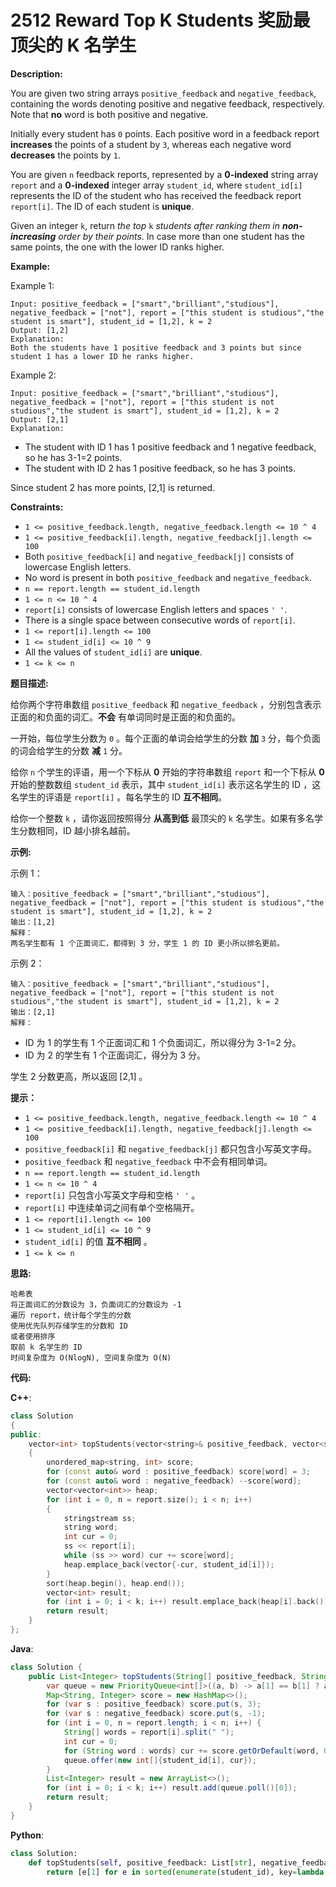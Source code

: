 # 2512 Reward Top K Students 奖励最顶尖的 K 名学生

__Description:__

You are given two string arrays `positive_feedback` and `negative_feedback`, containing the words denoting positive and negative feedback, respectively. Note that __no__ word is both positive and negative.

Initially every student has `0` points. Each positive word in a feedback report __increases__ the points of a student by `3`, whereas each negative word __decreases__ the points by `1`.

You are given `n` feedback reports, represented by a __0-indexed__ string array `report` and a __0-indexed__ integer array `student_id`, where `student_id[i]` represents the ID of the student who has received the feedback report `report[i]`. The ID of each student is __unique__.

Given an integer `k`, return _the top_ `k` _students after ranking them in __non-increasing__ order by their points_. In case more than one student has the same points, the one with the lower ID ranks higher.

__Example:__

Example 1:

```text
Input: positive_feedback = ["smart","brilliant","studious"], negative_feedback = ["not"], report = ["this student is studious","the student is smart"], student_id = [1,2], k = 2
Output: [1,2]
Explanation: 
Both the students have 1 positive feedback and 3 points but since student 1 has a lower ID he ranks higher.
```

Example 2:

```text
Input: positive_feedback = ["smart","brilliant","studious"], negative_feedback = ["not"], report = ["this student is not studious","the student is smart"], student_id = [1,2], k = 2
Output: [2,1]
Explanation: 
```

- The student with ID 1 has 1 positive feedback and 1 negative feedback, so he has 3-1=2 points.
- The student with ID 2 has 1 positive feedback, so he has 3 points.

Since student 2 has more points, [2,1] is returned.

__Constraints:__

- `1 <= positive_feedback.length, negative_feedback.length <= 10 ^ 4`
- `1 <= positive_feedback[i].length, negative_feedback[j].length <= 100`
- Both `positive_feedback[i]` and `negative_feedback[j]` consists of lowercase English letters.
- No word is present in both `positive_feedback` and `negative_feedback`.
- `n == report.length == student_id.length`
- `1 <= n <= 10 ^ 4`
- `report[i]` consists of lowercase English letters and spaces `' '`.
- There is a single space between consecutive words of `report[i]`.
- `1 <= report[i].length <= 100`
- `1 <= student_id[i] <= 10 ^ 9`
- All the values of `student_id[i]` are __unique__.
- `1 <= k <= n`

__题目描述:__

给你两个字符串数组 `positive_feedback` 和 `negative_feedback` ，分别包含表示正面的和负面的词汇。__不会__ 有单词同时是正面的和负面的。

一开始，每位学生分数为 `0` 。每个正面的单词会给学生的分数 __加__ `3` 分，每个负面的词会给学生的分数 __减__  `1` 分。

给你 `n` 个学生的评语，用一个下标从 __0__ 开始的字符串数组 `report` 和一个下标从 __0__ 开始的整数数组 `student_id` 表示，其中 `student_id[i]` 表示这名学生的 ID ，这名学生的评语是 `report[i]` 。每名学生的 ID __互不相同__。

给你一个整数 `k` ，请你返回按照得分 __从高到低__ 最顶尖的 `k` 名学生。如果有多名学生分数相同，ID 越小排名越前。

__示例:__

示例 1：

```text
输入：positive_feedback = ["smart","brilliant","studious"], negative_feedback = ["not"], report = ["this student is studious","the student is smart"], student_id = [1,2], k = 2
输出：[1,2]
解释：
两名学生都有 1 个正面词汇，都得到 3 分，学生 1 的 ID 更小所以排名更前。
```

示例 2：

```text
输入：positive_feedback = ["smart","brilliant","studious"], negative_feedback = ["not"], report = ["this student is not studious","the student is smart"], student_id = [1,2], k = 2
输出：[2,1]
解释：
```

- ID 为 1 的学生有 1 个正面词汇和 1 个负面词汇，所以得分为 3-1=2 分。
- ID 为 2 的学生有 1 个正面词汇，得分为 3 分。

学生 2 分数更高，所以返回 [2,1] 。

__提示：__

- `1 <= positive_feedback.length, negative_feedback.length <= 10 ^ 4`
- `1 <= positive_feedback[i].length, negative_feedback[j].length <= 100`
- `positive_feedback[i]` 和 `negative_feedback[j]` 都只包含小写英文字母。
- `positive_feedback` 和 `negative_feedback` 中不会有相同单词。
- `n == report.length == student_id.length`
- `1 <= n <= 10 ^ 4`
- `report[i]` 只包含小写英文字母和空格 `' '` 。
- `report[i]` 中连续单词之间有单个空格隔开。
- `1 <= report[i].length <= 100`
- `1 <= student_id[i] <= 10 ^ 9`
- `student_id[i]` 的值 __互不相同__ 。
- `1 <= k <= n`

__思路:__

```text
哈希表
将正面词汇的分数设为 3，负面词汇的分数设为 -1
遍历 report，统计每个学生的分数
使用优先队列存储学生的分数和 ID
或者使用排序
取前 k 名学生的 ID
时间复杂度为 O(NlogN), 空间复杂度为 O(N)
```

__代码:__

__C++__:

```C++
class Solution 
{
public:
    vector<int> topStudents(vector<string>& positive_feedback, vector<string>& negative_feedback, vector<string>& report, vector<int>& student_id, int k) 
    {
        unordered_map<string, int> score;
        for (const auto& word : positive_feedback) score[word] = 3;
        for (const auto& word : negative_feedback) --score[word];
        vector<vector<int>> heap;
        for (int i = 0, n = report.size(); i < n; i++) 
        {
            stringstream ss;
            string word;
            int cur = 0;
            ss << report[i];
            while (ss >> word) cur += score[word];
            heap.emplace_back(vector{-cur, student_id[i]});
        }
        sort(heap.begin(), heap.end());
        vector<int> result;
        for (int i = 0; i < k; i++) result.emplace_back(heap[i].back());
        return result;
    }
};
```

__Java__:

```Java
class Solution {
    public List<Integer> topStudents(String[] positive_feedback, String[] negative_feedback, String[] report, int[] student_id, int k) {
        var queue = new PriorityQueue<int[]>((a, b) -> a[1] == b[1] ? a[0] - b[0] : b[1] - a[1]);
        Map<String, Integer> score = new HashMap<>();
        for (var s : positive_feedback) score.put(s, 3);
        for (var s : negative_feedback) score.put(s, -1);
        for (int i = 0, n = report.length; i < n; i++) {
            String[] words = report[i].split(" ");
            int cur = 0;
            for (String word : words) cur += score.getOrDefault(word, 0);
            queue.offer(new int[]{student_id[i], cur});
        }
        List<Integer> result = new ArrayList<>();
        for (int i = 0; i < k; i++) result.add(queue.poll()[0]);
        return result;
    }
}
```

__Python__:

```Python
class Solution:
    def topStudents(self, positive_feedback: List[str], negative_feedback: List[str], report: List[str], student_id: List[int], k: int) -> List[int]:
        return [e[1] for e in sorted(enumerate(student_id), key=lambda x: (sum(3 if e in positive_feedback else -1 if e in negative_feedback else 0 for e in report[x[0]].split()), -x[1]), reverse=True)[:k]] if (positive_feedback := set(positive_feedback)) and (negative_feedback := set(negative_feedback)) else sorted(student_id)[:k]
```
